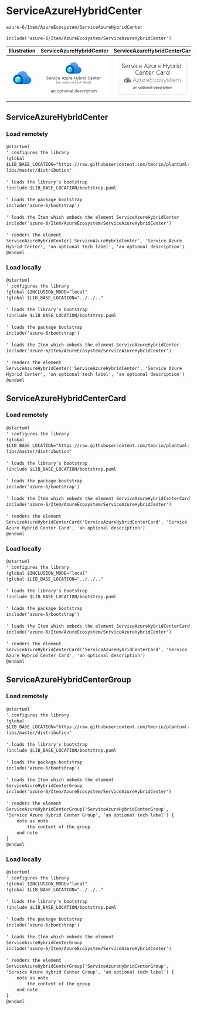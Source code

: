 # ServiceAzureHybridCenter


```text
azure-6/Item/AzureEcosystem/ServiceAzureHybridCenter
```

```text
include('azure-6/Item/AzureEcosystem/ServiceAzureHybridCenter')
```



| Illustration | ServiceAzureHybridCenter | ServiceAzureHybridCenterCard | ServiceAzureHybridCenterGroup |
| :---: | :---: | :---: | :---: |
| ![illustration for Illustration](../../../azure-6/Item/AzureEcosystem/ServiceAzureHybridCenter.png) | ![illustration for ServiceAzureHybridCenter](../../../azure-6/Item/AzureEcosystem/ServiceAzureHybridCenter.Local.png) | ![illustration for ServiceAzureHybridCenterCard](../../../azure-6/Item/AzureEcosystem/ServiceAzureHybridCenterCard.Local.png) | ![illustration for ServiceAzureHybridCenterGroup](../../../azure-6/Item/AzureEcosystem/ServiceAzureHybridCenterGroup.Local.png) |




## ServiceAzureHybridCenter

### Load remotely
```plantuml
@startuml
' configures the library
!global $LIB_BASE_LOCATION="https://raw.githubusercontent.com/tmorin/plantuml-libs/master/distribution"

' loads the library's bootstrap
!include $LIB_BASE_LOCATION/bootstrap.puml

' loads the package bootstrap
include('azure-6/bootstrap')

' loads the Item which embeds the element ServiceAzureHybridCenter
include('azure-6/Item/AzureEcosystem/ServiceAzureHybridCenter')

' renders the element
ServiceAzureHybridCenter('ServiceAzureHybridCenter', 'Service Azure Hybrid Center', 'an optional tech label', 'an optional description')
@enduml
```

### Load locally
```plantuml
@startuml
' configures the library
!global $INCLUSION_MODE="local"
!global $LIB_BASE_LOCATION="../../.."

' loads the library's bootstrap
!include $LIB_BASE_LOCATION/bootstrap.puml

' loads the package bootstrap
include('azure-6/bootstrap')

' loads the Item which embeds the element ServiceAzureHybridCenter
include('azure-6/Item/AzureEcosystem/ServiceAzureHybridCenter')

' renders the element
ServiceAzureHybridCenter('ServiceAzureHybridCenter', 'Service Azure Hybrid Center', 'an optional tech label', 'an optional description')
@enduml
```

## ServiceAzureHybridCenterCard

### Load remotely
```plantuml
@startuml
' configures the library
!global $LIB_BASE_LOCATION="https://raw.githubusercontent.com/tmorin/plantuml-libs/master/distribution"

' loads the library's bootstrap
!include $LIB_BASE_LOCATION/bootstrap.puml

' loads the package bootstrap
include('azure-6/bootstrap')

' loads the Item which embeds the element ServiceAzureHybridCenterCard
include('azure-6/Item/AzureEcosystem/ServiceAzureHybridCenter')

' renders the element
ServiceAzureHybridCenterCard('ServiceAzureHybridCenterCard', 'Service Azure Hybrid Center Card', 'an optional description')
@enduml
```

### Load locally
```plantuml
@startuml
' configures the library
!global $INCLUSION_MODE="local"
!global $LIB_BASE_LOCATION="../../.."

' loads the library's bootstrap
!include $LIB_BASE_LOCATION/bootstrap.puml

' loads the package bootstrap
include('azure-6/bootstrap')

' loads the Item which embeds the element ServiceAzureHybridCenterCard
include('azure-6/Item/AzureEcosystem/ServiceAzureHybridCenter')

' renders the element
ServiceAzureHybridCenterCard('ServiceAzureHybridCenterCard', 'Service Azure Hybrid Center Card', 'an optional description')
@enduml
```

## ServiceAzureHybridCenterGroup

### Load remotely
```plantuml
@startuml
' configures the library
!global $LIB_BASE_LOCATION="https://raw.githubusercontent.com/tmorin/plantuml-libs/master/distribution"

' loads the library's bootstrap
!include $LIB_BASE_LOCATION/bootstrap.puml

' loads the package bootstrap
include('azure-6/bootstrap')

' loads the Item which embeds the element ServiceAzureHybridCenterGroup
include('azure-6/Item/AzureEcosystem/ServiceAzureHybridCenter')

' renders the element
ServiceAzureHybridCenterGroup('ServiceAzureHybridCenterGroup', 'Service Azure Hybrid Center Group', 'an optional tech label') {
    note as note
        the content of the group
    end note
}
@enduml
```

### Load locally
```plantuml
@startuml
' configures the library
!global $INCLUSION_MODE="local"
!global $LIB_BASE_LOCATION="../../.."

' loads the library's bootstrap
!include $LIB_BASE_LOCATION/bootstrap.puml

' loads the package bootstrap
include('azure-6/bootstrap')

' loads the Item which embeds the element ServiceAzureHybridCenterGroup
include('azure-6/Item/AzureEcosystem/ServiceAzureHybridCenter')

' renders the element
ServiceAzureHybridCenterGroup('ServiceAzureHybridCenterGroup', 'Service Azure Hybrid Center Group', 'an optional tech label') {
    note as note
        the content of the group
    end note
}
@enduml
```

